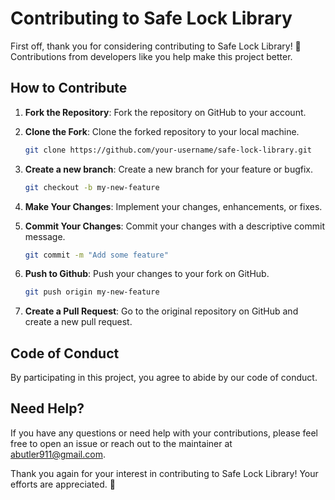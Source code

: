 # Contributing to Safe Lock Library

First off, thank you for considering contributing to Safe Lock Library! 🎉 Contributions from developers like you help make this project better.

## How to Contribute

1. **Fork the Repository**: Fork the repository on GitHub to your account.

2. **Clone the Fork**: Clone the forked repository to your local machine.

   ```bash
   git clone https://github.com/your-username/safe-lock-library.git

   ```

3. **Create a new branch**: Create a new branch for your feature or bugfix.

   ```bash
   git checkout -b my-new-feature

   ```

4. **Make Your Changes**: Implement your changes, enhancements, or fixes.

5. **Commit Your Changes**: Commit your changes with a descriptive commit message.

   ```bash
   git commit -m "Add some feature"

   ```

6. **Push to Github**: Push your changes to your fork on GitHub.
   ```bash
   git push origin my-new-feature
   ```
7. **Create a Pull Request**: Go to the original repository on GitHub and create a new pull request.

## Code of Conduct

By participating in this project, you agree to abide by our code of conduct.

## Need Help?

If you have any questions or need help with your contributions, please feel free to open an issue or reach out to the maintainer at abutler911@gmail.com.

Thank you again for your interest in contributing to Safe Lock Library! Your efforts are appreciated. 🙌

